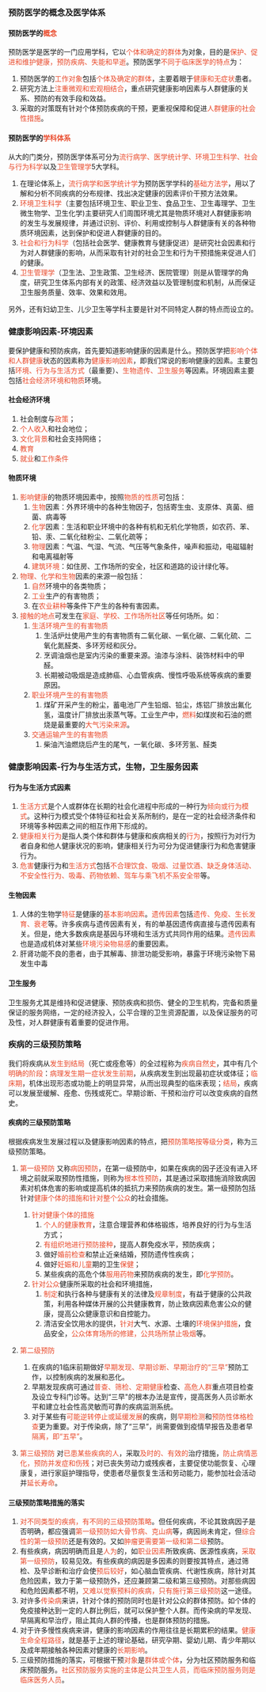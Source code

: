 ### 预防医学的概念及医学体系

#### 预防医学的<span style="color: #e94829;">概念</span>

预防医学是医学的一门应用学科，它以<span style="color: #e94829;">个体和确定的群体</span>为对象，目的是<span style="color: #e94829;">保护、促进和维护健康，预防疾病、失能和早逝</span>。预防医学<span style="color: #e94829;">不同于临床医学的特点</span>为：
1. 预防医学的<span style="color: #e94829;">工作对象</span>包括<span style="color: #e94829;">个体及确定的群体</span>，主要着眼于<span style="color: #e94829;">健康和无症状</span>患者。
2. 研究方法上<span style="color: #e94829;">注重微观和宏观相结合</span>，重点研究健康影响因素与人群健康的关系、预防的有效手段和效益。
3. 采取的对策既有针对个体预防疾病的干预，更重视保障和促进<span style="color: #e94829;">人群健康的社会性措施</span>。
#### 预防医学的<span style="color: #e94829;">学科体系</span>
从大的门类分，预防医学体系可分为<span style="color: #e94829;">流行病学、医学统计学、环境卫生科学、社会与行为科学</span>以及<span style="color: #e94829;">卫生管理学</span>5大学科。
1. 在理论体系上，<span style="color: #e94829;">流行病学和医学统计学</span>为预防医学学科的<span style="color: #e94829;">基础方法学</span>，用以了解和分析不同疾病的分布规律、找出决定健康的因素评价干预方法效果。
2. <span style="color: #e94829;">环境卫生科学</span>（主要包括环境卫生、职业卫生、食品卫生、卫生毒理学、卫生微生物学、卫生化学)主要研究人们周围环境尤其是物质环境对人群健康影响的发生与发展规律，并通过识别、评价、利用或控制与人群健康有关的各种物质环境因素，达到保护和促进人群健康的目的。
3. <span style="color: #e94829;">社会和行为科学</span>（包括社会医学、健康教育与健康促进）是研究社会因素和行为对人群健康的影响，从而采取有针对的社会卫生和行为干预措施来促进人们的健康。
4. <span style="color: #e94829;">卫生管理学</span>（卫生法、卫生政策、卫生经济、医院管理）则是从管理学的角度，研究卫生体系内部有关的政策、经济效益以及管理制度和机制，从而保证卫生服务质量、效率、效果和效用。

另外，还有妇幼卫生、儿少卫生等学科主要是针对不同特定人群的特点而设立的。

### 健康影响因素-环境因素

要保护健康和预防疾病，首先要知道影响健康的因素是什么。预防医学把<span style="color: #e94829;">影响个体和人群健康</span>状态的因素称为<span style="color: #e94829;">健康影响因素</span>，即我们常说的影响健康的因素。主要包括<span style="color: #e94829;">环境、行为与生活方式</span>（最重要）、<span style="color: #e94829;">生物遗传、卫生服务</span>等因素。环境因素主要包括<span style="color: #e94829;">社会经济环境和物质</span>环境。
#### 社会经济环境
1. 社会制度与<span style="color: #e94829;">政策</span>；
2. <span style="color: #e94829;">个人收入</span>和社会地位；
3. <span style="color: #e94829;">文化背景</span>和社会支持网络；
4. <span style="color: #e94829;">教育</span>
5. <span style="color: #e94829;">就业</span>和<span style="color: #e94829;">工作条件</span>

#### 物质环境
1. <span style="color: #e94829;">影响健康</span>的物质环境因素中，按照<span style="color: #e94829;">物质的性质</span>可包括：
	1. <span style="color: #e94829;">生物</span>因素：外界环境中的各种生物因子，包括寄生虫、支原体、真菌、细菌、病毒等
	2. <span style="color: #e94829;">化学</span>因素：生活和职业环境中的各种有机和无机化学物质，如农药、苯、铅、汞、二氧化硅粉尘、二氧化疏等；
	3. <span style="color: #e94829;">物理</span>因素：气温、气湿、气流、气压等气象条件，噪声和振动，电磁辐射和电离福射等
	4. <span style="color: #e94829;">建筑环境</span>：如住房、工作场所的安全，社区和道路的设计绿化等。
2. <span style="color: #e94829;">物理、化学和生物</span>因素的来源一般包括：
	1. <span style="color: #e94829;">自然</span>环境中的各类物质；
	2. <span style="color: #e94829;">工业</span>生产的有害物质；
	3. 在<span style="color: #e94829;">农业耕种</span>等条件下产生的各种有害因素。
3. <span style="color: #e94829;">接触的地点</span>可发生在<span style="color: #e94829;">家庭、学校、工作场所社区</span>等任何场所。如：
	1. <span style="color: #e94829;">生活环境产生的有害物质</span>
		1. 生活炉灶使用产生的有害物质有二氧化碳、一氧化碳、二氧化硫、二氧化氮醛类、多环芳经和灰分。
		2. 烹调油烟也是室内污染的重要来源。油漆与涂料、装饰材料中的甲醛。
		3. 长期被动吸烟是造成肺癌、心血管疾病、慢性呼吸系统等疾病的重要原因。
	2. <span style="color: #e94829;">职业环境产生的有害物质</span>
		1. 煤矿开采产生的粉尘，蓄电池厂产生铅烟、铅尘，炼铝厂排放出氟化氢，温度计厂排放出汞蒸气等。工业生产中，<span style="color: #e94829;">燃料</span>如煤炭和石油的燃烧是最重要的<span style="color: #e94829;">大气污染来源</span>。
	3. <span style="color: #e94829;">交通运输产生的有害物质</span>
		1. 柴油汽油燃烧后产生的尾气，一氧化碳、多环芳氢、醛类

### 健康影响因素-行为与生活方式，生物，卫生服务因素

#### 行为与生活方式因素
1. <span style="color: #e94829;">生活方式</span>是个人或群体在长期的社会化进程中形成的一种行为<span style="color: #e94829;">倾向或行为模式</span>。这种行为模式受个体特征和社会关系所制约，是在一定的社会经济条件和环境等多种因素之间的相互作用下形成的。
2. <span style="color: #e94829;">健康相关行为</span>是指人类个体和群体与健康和疾病相关的<span style="color: #e94829;">行为</span>，按照行为对行为者自身和他人健康状况的影响，健康相关行为可分为促进健康行为和危害健康行为。
3. <span style="color: #e94829;">危害</span>健康行为和<span style="color: #e94829;">生活方式</span>包括<span style="color: #e94829;">不合理饮食、吸烟、过量饮酒、缺乏身体活动、不安全性行为、吸毒、药物依赖、驾车与乘飞机不系安全带</span>等。
#### 生物因素
1. 人体的生物学<span style="color: #e94829;">特征</span>是健康的<span style="color: #e94829;">基本影响因素</span>。<span style="color: #e94829;">遗传因素</span>包括<span style="color: #e94829;">遗传、免疫、生长发育、衰老</span>等。许多疾病与遗传因素有关，有的单基因遗传病直接与遗传因素有关。但是，绝大多数疾病是基因与环境和生活方式共同作用的结果。<span style="color: #e94829;">遗传因素</span>也是造成机体对某些<span style="color: #e94829;">环境污染物易感</span>的重要因素。
2. 肝肾功能不良的患者，由于其解毒、排泄功能受影响，暴露于环境污染物下易发生中毒
#### 卫生服务
卫生服务尤其是维持和促进健康、预防疾病和损伤、健全的卫生机构，完备和质量保证的服务网络，一定的经济投入，公平合理的卫生资源配置，以及保证服务的可及性，对人群健康有着重要的促进作用。

### 疾病的三级预防策略

我们将疾病从<span style="color: #e94829;">发生到结局</span>（死亡或痊愈等）的全过程称为<span style="color: #e94829;">疾病自然史</span>，其中有几个<span style="color: #e94829;">明确的阶段</span>：<span style="color: #e94829;">病理发生期一症状发生前期</span>，从疾病发生到出现最初症状或体征；<span style="color: #e94829;">临床期</span>，机体出现形态或功能上的明显异常，从而出现典型的临床表现；<span style="color: #e94829;">结局</span>，疾病可以发展至缓解、痊愈、伤残或死亡。早期诊断、干预和治疗可以改变疾病的自然史。
#### 疾病的三级预防策略
根据疾病发生发展过程以及健康影响因素的特点，把<span style="color: #e94829;">预防策略按等级分类</span>，称为三级预防策略。
1. <span style="color: #e94829;">第一级预防</span>
又称<span style="color: #e94829;">病因预防</span>，在第一级预防中，如果在疾病的因子还没有进入环境之前就采取预防性措施，则称为<span style="color: #e94829;">根本性预防</span>，其是通过采取措施消除致病因素对机体危害的影响或提高机体的抵抗力来预防疾病的发生。第一级预防包括针对<span style="color: #e94829;">健康个体的措施和针对整个公众</span>的社会措施。
	1. <span style="color: #e94829;">针对健康个体的措施</span>
		1. <span style="color: #e94829;">个人的健康教育</span>，注意合理营养和体格锻炼，培养良好的行为与生活方式；
		2. <span style="color: #e94829;">有组织地进行预防接种</span>，提高人群免疫水平，预防疾病；
		3. 做好<span style="color: #e94829;">婚前检查</span>和禁止近亲结婚，预防遗传性疾病；
		4. 做好<span style="color: #e94829;">妊娠和儿童</span>期的卫生<span style="color: #e94829;">保健</span>；
		5. 某些疾病的高危个体<span style="color: #e94829;">服用药物</span>来预防疾病的发生，即<span style="color: #e94829;">化学预防</span>。
	2. <span style="color: #e94829;">针对公众</span>健康所采取的社会和环境措施，
		1. <span style="color: #e94829;">制定</span>和执行各种与健康有关的法律及<span style="color: #e94829;">规章制度</span>，有益于健康的公共政策，利用各种媒体开展的公共健康教育，防止致病因素危害公众的健康，提高公众健康意识和自控能力。
		2. 清洁安全饮用水的提供，<span style="color: #e94829;">针对</span>大气、水源、土壤的<span style="color: #e94829;">环境保护措施</span>，食品安全，<span style="color: #e94829;">公众体育场所的修建，公共场所禁止吸烟</span>等。

2. <span style="color: #e94829;">第二级预防</span>
	1. 在疾病的1临床前期做好<span style="color: #e94829;">早期发现、早期诊断、早期治疗的“三早”</span>预防工作，以控制疾病的发展和恶化。
	2. 早期发现疾病可通过<span style="color: #e94829;">普查、筛检、定期健康</span>检查、<span style="color: #e94829;">高危人群</span>重点项目检查及设立专科门诊等。达到“三早"的根本办法是宣传，提高医务人员诊断水平和建立社会性高灵敏而可靠的疾病监测系统。
	3. 对于某些有<span style="color: #e94829;">可能逆转停止或延缓发展</span>的疾病，则<span style="color: #e94829;">早期检测</span>和<span style="color: #e94829;">预防性体格检查</span>更为重要。对于传染病，除了“三早”，尚需要做到疫情早报告及患者早<span style="color: #e94829;">隔离，即“五早”</span>。
3. <span style="color: #e94829;">第三级预防</span>
	对<span style="color: #e94829;">已患某些疾病的人</span>，采取<span style="color: #e94829;">及时的、有效的</span>治疗措施，<span style="color: #e94829;">防止病情恶化，预防并发症和伤残</span>；对已丧失劳动力或残疾者，主要促使功能恢复、心理康复，进行家庭护理指导，使患者尽量恢复生活和劳动能力，能参加社会活动并<span style="color: #e94829;">延长寿命</span>。

#### 三级预防策略措施的落实
1. <span style="color: #e94829;">对不同类型的疾病，有不同的三级预防策略</span>。但任何疾病，不论其致病因子是否明确，都应强调<span style="color: #e94829;">第一级预防如大骨节病、克山病</span>等，病因尚未肯定，但<span style="color: #e94829;">综合性的第一级预防</span>还是有效的。又如<span style="color: #e94829;">肿瘤更需要第一级和第二级</span>预防。
2. 有些疾病，病因明确而且是<span style="color: #e94829;">人为</span>的，如<span style="color: #e94829;">职业因素</span>所致疾病、医源性疾病，<span style="color: #e94829;">采取第一级预防</span>，较易见效。有些疾病的病因是多因素的则要按其特点，通过筛检、及早诊断和治疗会使<span style="color: #e94829;">预后较好</span>，如心脑血管疾病、代谢性疾病，除针对其危险因素，致力于第一级预防外，还应兼顾第二级和第三级预防。对那些病因和危险因素都不明，<span style="color: #e94829;">又难以觉察预料的疾病，只有施行第三级预防</span>这一途径。
3. 对许多<span style="color: #e94829;">传染病</span>来讲，针对个体的预防同时也是针对公众的群体预防。如个体的免疫接种达到一定的人群比例后，就可以保护整个人群。而传染病的早发现、早隔离和早治疗，阻止其向人群的传播，也是群体预防的措施。
4. 对于许多慢性疾病来讲，健康的影响因素的作用往往是长期累积的结果。<span style="color: #e94829;">健康生命全程路径</span>，就是基于上述的理论基础，研究孕期、婴幼儿期、青少年期以及成年期接触各种因素对健康的<span style="color: #e94829;">长期影响</span>。
5. 三级预防措施的落实，可根据干预<span style="color: #e94829;">对象</span>是<span style="color: #e94829;">群体或个体</span>，分为社区预防服务和临床预防服务。<span style="color: #e94829;">社区预防服务实施的主体是公共卫生人员，而临床预防服务则是临床医务人员</span>。